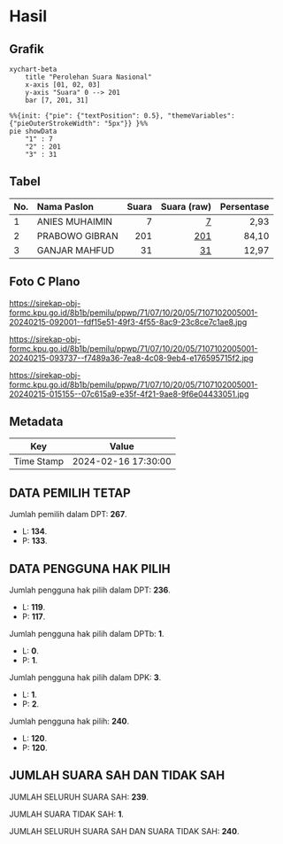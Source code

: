 # Hasil

## Grafik

```mermaid
xychart-beta
    title "Perolehan Suara Nasional"
    x-axis [01, 02, 03]
    y-axis "Suara" 0 --> 201
    bar [7, 201, 31]
```

```mermaid
%%{init: {"pie": {"textPosition": 0.5}, "themeVariables": {"pieOuterStrokeWidth": "5px"}} }%%
pie showData
    "1" : 7
    "2" : 201
    "3" : 31
```

## Tabel

| No. | Nama Paslon    | Suara | Suara (raw) | Persentase |
|:--- |:-------------- | -----:| -----------:| ----------:|
| 1   | ANIES MUHAIMIN | 7     | [7][p-1]    | 2,93       |
| 2   | PRABOWO GIBRAN | 201   | [201][p-2]  | 84,10      |
| 3   | GANJAR MAHFUD  | 31    | [31][p-3]   | 12,97      |


[p-1]: https://github.com/gigit-pemilu/pemilu-2024/blob/main/pilpres/hitung-suara/sub/71-sulawesi-utara/sub/07-minahasa-tenggara/sub/10-tombatu-utara/sub/2005-tombatu-tiga/sub/001-tps/sub/paslon-1.txt
[p-2]: https://github.com/gigit-pemilu/pemilu-2024/blob/main/pilpres/hitung-suara/sub/71-sulawesi-utara/sub/07-minahasa-tenggara/sub/10-tombatu-utara/sub/2005-tombatu-tiga/sub/001-tps/sub/paslon-2.txt
[p-3]: https://github.com/gigit-pemilu/pemilu-2024/blob/main/pilpres/hitung-suara/sub/71-sulawesi-utara/sub/07-minahasa-tenggara/sub/10-tombatu-utara/sub/2005-tombatu-tiga/sub/001-tps/sub/paslon-3.txt

## Foto C Plano

https://sirekap-obj-formc.kpu.go.id/8b1b/pemilu/ppwp/71/07/10/20/05/7107102005001-20240215-092001--fdf15e51-49f3-4f55-8ac9-23c8ce7c1ae8.jpg

https://sirekap-obj-formc.kpu.go.id/8b1b/pemilu/ppwp/71/07/10/20/05/7107102005001-20240215-093737--f7489a36-7ea8-4c08-9eb4-e176595715f2.jpg

https://sirekap-obj-formc.kpu.go.id/8b1b/pemilu/ppwp/71/07/10/20/05/7107102005001-20240215-015155--07c615a9-e35f-4f21-9ae8-9f6e04433051.jpg


## Metadata

| Key        | Value               |
| ---------- | ------------------- |
| Time Stamp | 2024-02-16 17:30:00 |


## DATA PEMILIH TETAP

Jumlah pemilih dalam DPT: **267**.
 * L: **134**.
 * P: **133**.

## DATA PENGGUNA HAK PILIH

Jumlah pengguna hak pilih dalam DPT: **236**.
 * L: **119**.
 * P: **117**.

Jumlah pengguna hak pilih dalam DPTb: **1**.
 * L: **0**.
 * P: **1**.

Jumlah pengguna hak pilih dalam DPK: **3**.
 * L: **1**.
 * P: **2**.

Jumlah pengguna hak pilih: **240**.
 * L: **120**.
 * P: **120**.

## JUMLAH SUARA SAH DAN TIDAK SAH

JUMLAH SELURUH SUARA SAH: **239**.

JUMLAH SUARA TIDAK SAH: **1**.

JUMLAH SELURUH SUARA SAH DAN SUARA TIDAK SAH: **240**.


